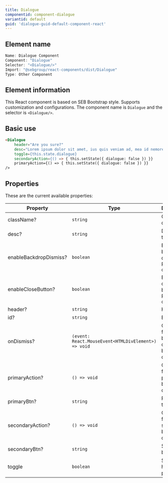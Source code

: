 ```yaml
---
title: Dialogue
componentid: component-dialogue
variantid: default
guid: 'dialogue-guid-default-component-react'
---
```


## Element name
```javascript
Name: Dialogue Component
Component: "Dialogue"
Selector: "<Dialogue/>"
Import: "@sebgroup/react-components/dist/Dialogue"
Type: Other Component
```

## Element information 
This React component is based on SEB Bootstrap style. Supports customization and configurations. The component name is `Dialogue` and the selector is `<Dialogue/>`.

## Basic use
```html
<Dialogue
    header="Are you sure?"
    desc="Lorem ipsum dolor sit amet, ius quis veniam ad, mea id nemore probatus sensibus. Sed  lorem everti menandri cu, habeo."
    toggle={this.state.dialogue}
    secondaryAction={() => { this.setState({ dialogue: false }) }}
    primaryAction={() => { this.setState({ dialogue: false }) }}
/>
```

## Properties
These are the current available properties:

| Property               | Type                                                | Description                                             |
| ---------------------- | --------------------------------------------------- | ------------------------------------------------------- |
| className?             | `string`                                            | Custom class                                            |
| desc?                  | `string`                                            | Description text                                        |
| enableBackdropDismiss? | `boolean`                                           | Enables backdrop dismiss. Requires `onDismiss`          |
| enableCloseButton?     | `boolean`                                           | Enables close button. Requires `onDismiss`              |
| header?                | `string`                                            | Header text                                             |
| id?                    | `string`                                            | Element id                                              |
| onDismiss?             | `(event: React.MouseEvent<HTMLDivElement>) => void` | Click event fired when backdrop or close button clicked |
| primaryAction?         | `() => void`                                        | Click event fired when primary button is clicked        |
| primaryBtn?            | `string`                                            | Primary btn text                                        |
| secondaryAction?       | `() => void`                                        | Click event fired when secondary button is clicked      |
| secondaryBtn?          | `string`                                            | Secondary btn text                                      |
| toggle                 | `boolean`                                           | Show or hide the popup                                  |
